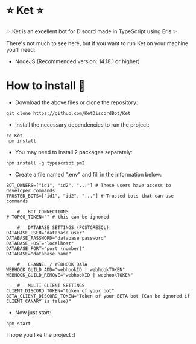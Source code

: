 # ⭐ Ket ⭐
✨ Ket is an excellent bot for Discord made in TypeScript using Eris ✨

There's not much to see here, but if you want to run Ket on your machine you'll need:
- NodeJS (Recommended version: 14.18.1 or higher)


# How to install 🤔
- Download the above files or clone the repository:
```
git clone https://github.com/KetDiscordBot/Ket
```
- Install the necessary dependencies to run the project:
```
cd Ket
npm install
```
- You may need to install 2 packages separately:
```
npm install -g typescript pm2
```
- Create a file named ".env" and fill in the information below:
```
BOT_OWNERS=["id1", "id2", "..."] # These users have access to developer commands
TRUSTED_BOTS=["id1", "id2", "..."] # Trusted bots that can use commands

    #   BOT CONNECTIONS
# TOPGG_TOKEN="" # this can be ignored
    
    #   DATABASE SETTINGS (POSTGRESQL)
DATABASE_USER="database user"
DATABASE_PASSWORD="database password"
DATABASE_HOST="localhost"
DATABASE_PORT="port (number)"
DATABASE="database name"

    #   CHANNEL / WEBHOOK DATA
WEBHOOK_GUILD_ADD="webhookID | webhookTOKEN"
WEBHOOK_GUILD_REMOVE="webhookID | webhookTOKEN"
         
    #   MULTI CLIENT SETTINGS
CLIENT_DISCORD_TOKEN="token of your bot"
BETA_CLIENT_DISCORD_TOKEN="Token of your BETA bot (Can be ignored if CLIENT_CANARY is false)"
```
- Now just start:
```
npm start
```

I hope you like the project :)